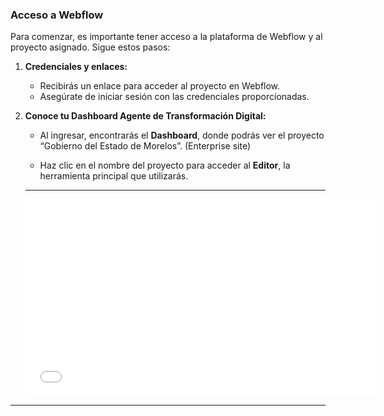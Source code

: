 ### Acceso a Webflow

Para comenzar, es importante tener acceso a la plataforma de Webflow y al proyecto asignado. Sigue estos pasos:

1. **Credenciales y enlaces:**

   * Recibirás un enlace para acceder al proyecto en Webflow.  
   * Asegúrate de iniciar sesión con las credenciales proporcionadas.  

2. **Conoce tu  Dashboard Agente de Transformación Digital:**

   * Al ingresar, encontrarás el **Dashboard**, donde podrás ver el proyecto “Gobierno del Estado de Morelos”. (Enterprise site)
   
   * Haz clic en el nombre del proyecto para acceder al **Editor**, la herramienta principal que utilizarás.
   ***
   <iframe width="560" height="315" src="01.mp4" frameborder="0" allowfullscreen></iframe>

 
   

---